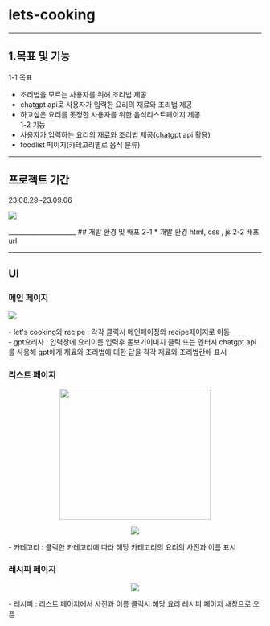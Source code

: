 # lets-cooking
_______________________
## 1.목표 및 기능
1-1  목표
* 조리법을 모르는 사용자를 위해 조리법 제공
* chatgpt api로 사용자가 입력한 요리의 재료와 조리법 제공
* 하고싶은 요리를 못정한 사용자를 위한 음식리스트페이지 제공  
1-2 기능
* 사용자가 입력하는 요리의 재료와 조리법 제공(chatgpt api 활용)
* foodlist 페이지(카테고리별로 음식 분류)
_____________________
## 프로젝트 기간

23.08.29~23.09.06

<p>
  <img src="https://github.com/su2minig/lets-cooking/assets/141402694/b78b9f12-950e-46aa-bfe9-0352e7be6ebf">
</p>
_____________________
## 개발 환경 및 배포
  2-1
  * 개발 환경
    html, css , js
  2-2 배포 url

___________________
## UI
### 메인 페이지
<p>
  <img src="https://github.com/su2minig/lets-cooking/assets/141402694/df3c2cf3-9cf3-401c-839b-10bff5754d00">
</p>
- let's cooking와 recipe : 각각 클릭시 메인페이징와 recipe페이지로 이동<br>
- gpt요리사 : 입력창에 요리이름 입력후 돋보기이미지 클릭 또는 엔터시 chatgpt api를 사용해 gpt에게 재료와 조리법에 대한 답을 각각 재료와 조리법칸에 표시

### 리스트 페이지
<p align="center">
  <img src="https://github.com/su2minig/lets-cooking/assets/141402694/5cd2bed9-a543-4e51-8abb-3dd8b195d365" width="300px" height="260px">
</p>
<p align="center">
  <img src="https://github.com/su2minig/lets-cooking/assets/141402694/14bae50c-767e-48e8-b7b3-47759de14ac6">
</p>
- 카테고리 : 클릭한 카테고리에 따라 해당 카테고리의 요리의 사진과 이름 표시 

### 레시피 페이지
<p align="center">
  <img src="https://github.com/su2minig/lets-cooking/assets/141402694/e0967a2f-adea-40c6-aa3e-419ed7c4ef99">
</p>
- 레시피 : 리스트 페이지에서 사진과 이름 클릭시 해당 요리 레시피 페이지 새창으로 오픈
